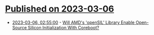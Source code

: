 # [Published on 2023-03-06](index.md)

* [2023-03-06, 02:55:00](https://news.slashdot.org/story/23/03/06/0253208/will-amds-opensil-library-enable-open-source-silicon-initialization-with-coreboot?utm_source=rss1.0mainlinkanon&utm_medium=feed) - [Will AMD's 'openSIL' Library Enable Open-Source Silicon Initialization With Coreboot?](https://news.slashdot.org/story/23/03/06/0253208/will-amds-opensil-library-enable-open-source-silicon-initialization-with-coreboot?utm_source=rss1.0mainlinkanon&utm_medium=feed)

